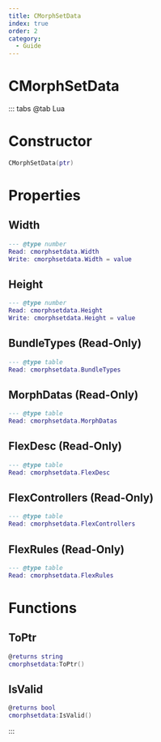 ```yaml
---
title: CMorphSetData
index: true
order: 2
category:
  - Guide
---
```


# CMorphSetData

::: tabs
@tab Lua
# Constructor
```lua
CMorphSetData(ptr)
```
# Properties
## Width 
```lua
--- @type number
Read: cmorphsetdata.Width
Write: cmorphsetdata.Width = value
```
## Height 
```lua
--- @type number
Read: cmorphsetdata.Height
Write: cmorphsetdata.Height = value
```
## BundleTypes (Read-Only)
```lua
--- @type table
Read: cmorphsetdata.BundleTypes
```
## MorphDatas (Read-Only)
```lua
--- @type table
Read: cmorphsetdata.MorphDatas
```
## FlexDesc (Read-Only)
```lua
--- @type table
Read: cmorphsetdata.FlexDesc
```
## FlexControllers (Read-Only)
```lua
--- @type table
Read: cmorphsetdata.FlexControllers
```
## FlexRules (Read-Only)
```lua
--- @type table
Read: cmorphsetdata.FlexRules
```
# Functions
## ToPtr
```lua
@returns string
cmorphsetdata:ToPtr()
```
## IsValid
```lua
@returns bool
cmorphsetdata:IsValid()
```

:::
